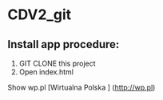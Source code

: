 # CDV2_git

## Install app procedure:
1. GIT CLONE this project
2. Open index.html

Show wp.pl
[Wirtualna Polska ] (http://wp.pl)


